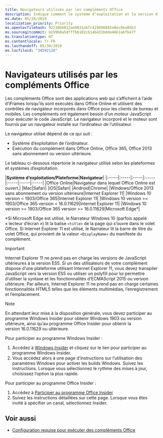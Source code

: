 ```yaml
---
title: Navigateurs utilisés par les compléments Office
description: Indique comment le système d’exploitation et la version d’Office déterminent le navigateur utilisé par les compléments Office.
ms.date: 05/28/2019
localization_priority: Priority
ms.openlocfilehash: 92218bb012ae9031ebfc429606885a0ec0ea85b3
ms.sourcegitcommit: b299b8a5dfffb6102cb14b431bdde4861abfb47f
ms.translationtype: HT
ms.contentlocale: fr-FR
ms.lasthandoff: 05/30/2019
ms.locfileid: "34592128"
---
```

# <a name="browsers-used-by-office-add-ins"></a>Navigateurs utilisés par les compléments Office

Les compléments Office sont des applications web qui s’affichent à l’aide d’iFrames lorsqu’ils sont exécutés dans Office Online et utilisent des contrôles de navigateur incorporés dans Office pour les clients de bureau et mobiles. Les compléments ont également besoin d’un moteur JavaScript pour exécuter le code JavaScript. Le navigateur incorporé et le moteur sont fournis par un navigateur installé sur l’ordinateur de l’utilisateur.

Le navigateur utilisé dépend de ce qui suit :

- Système d’exploitation de l’ordinateur.
- Exécution du complément dans Office Online, Office 365, Office 2013 sans abonnement ou version ultérieure.

Le tableau ci-dessous répertorie le navigateur utilisé selon les plateformes et systèmes d’exploitation.

|**Système d’exploitation/Plateforme**|**Navigateur**|
|:-----|:-----|:-----|:-----|:-----|:-----|:-----|
|Office Online|Navigateur dans lequel Office Online est ouvert.|
|Mac|Safari|
|iOS|Safari|
|Android|Chrome|
|Windows/Office 2013 sans abonnement ou version ultérieure|Internet Explorer 11|
|Windows 10 version < 1903/Office 365|Internet Explorer 11|
|Windows 10 version >= 1903/Office 365 version < 16.0.11629|Internet Explorer 11|
|Windows 10 version >= 1903/Office 365 version >= 16.0.11629|Microsoft Edge\*|

\*Si Microsoft Edge est utilisé, le Narrateur Windows 10 (parfois appelé « lecteur d’écran ») lit la balise `<title>` de la page qui s’ouvre dans le volet Office. Si Internet Explorer 11 est utilisé, le Narrateur lit la barre de titre du volet Office, qui provient de la valeur `<DisplayName>` du manifeste du complément.

> [!IMPORTANT]
> Internet Explorer 11 ne prend pas en charge les versions de JavaScript ultérieures à la version ES5. Si un des utilisateurs de votre complément dispose d’une plateforme utilisant Internet Explorer 11, vous devez transpiler JavaScript vers la version ES5 ou utiliser un polyfill pour lui permettre d’utiliser la syntaxe et les fonctionnalités d’ECMAScript 2015 ou version ultérieure. Par ailleurs, Internet Explorer 11 ne prend pas en charge certaines fonctionnalités HTML5 telles que les éléments multimédias, l’enregistrement et l’emplacement.

> [!NOTE]
> En attendant leur mise à la disposition générale, vous devez participer au programme Windows Insider pour obtenir Windows 1903 ou version ultérieure, ainsi qu’au programme Office Insider pour obtenir la version 16.0.11629 ou ultérieure.
>
> Pour participer au programme Windows Insider :
> 
> 1. Accédez à [Windows Insider](https://insider.windows.com) et cliquez sur le lien pour participer au programme Windows Insider.
> 2. Vous accédez alors à une page d’instructions sur l’utilisation des paramètres Windows pour activer les builds Windows. Suivez les instructions. Lorsque vous sélectionnez le rythme des mises à jour, choisissez l’option la plus rapide.
>
> Pour participer au programme Office Insider :
> 
> 1. Accédez à [Participer au programme Office Insider](https://insider.office.com/join).
> 2. Suivez les instructions détaillées sur cette page. Lorsque vous êtes invité à spécifier un canal, sélectionnez Insider.

## <a name="see-also"></a>Voir aussi

- [Configuration requise pour exécuter des compléments Office](requirements-for-running-office-add-ins.md)
